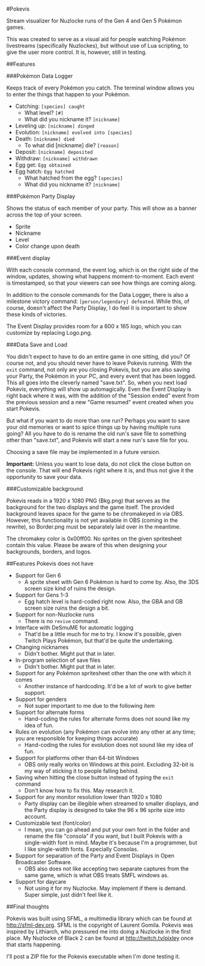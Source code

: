 #Pokevis

Stream visualizer for Nuzlocke runs of the Gen 4 and Gen 5 Pokémon games.

This was created to serve as a visual aid for people watching Pokémon livestreams (specifically Nuzlockes), but without use of Lua scripting, to give the user more control.  It is, however, still in testing.

##Features

###Pokémon Data Logger

Keeps track of every Pokémon you catch.  The terminal window allows you to enter the things that happen to your Pokémon.

* Catching: `[species] caught`
  * What level? `[#]`
  * What did you nickname it? `[nickname]`
* Leveling up: `[nickname] dinged`
* Evolution: `[nickname] evolved into [species]`
* Death: `[nickname] died`
  * To what did [nickname] die? `[reason]`
* Deposit: `[nickname] deposited`
* Withdraw: `[nickname] withdrawn`
* Egg get: `Egg obtained`
* Egg hatch: `Egg hatched`
  * What hatched from the egg? `[species]`
  * What did you nickname it? `[nickname]`

###Pokémon Party Display

Shows the status of each member of your party.  This will show as a banner across the top of your screen.

* Sprite
* Nickname
* Level
* Color change upon death

###Event display

With each console command, the event log, which is on the right side of the window, updates, showing what happens moment-to-moment.  Each event is timestamped, so that your viewers can see how things are coming along.

In addition to the console commands for the Data Logger, there is also a milestone victory command: `[person/legendary] defeated`.  While this, of course, doesn't affect the Party Display, I do feel it is important to show these kinds of victories.

The Event Display provides room for a 600 x 165 logo, which you can customize by replacing Logo.png.

###Data Save and Load

You didn't expect to have to do an entire game in one sitting, did you?  Of course not, and you should never have to leave Pokevis running.  With the `exit` command, not only are you closing Pokevis, but you are also saving your Party, the Pokémon in your PC, and every event that has been logged.  This all goes into the cleverly named "save.txt".  So, when you next load Pokevis, everything will show up automagically.  Even the Event Display is right back where it was, with the addition of the "Session ended" event from the previous session and a new "Game resumed" event created when you start Pokevis.

But what if you want to do more than one run?  Perhaps you want to save your old memories or want to spice things up by having multiple runs going?  All you have to do is rename the old run's save file to something other than "save.txt", and Pokevis will start a new run's save file for you.

Choosing a save file may be implemented in a future version.

**Important:** Unless you want to lose data, do not click the close button on the console.  That will end Pokevis right where it is, and thus not give it the opportunity to save your data.

###Customizable background

Pokevis reads in a 1920 x 1080 PNG (Bkg.png) that serves as the background for the two displays and the game itself.  The provided background leaves space for the game to be chromakeyed in via OBS.  However, this functionality is not yet available in OBS (coming in the rewrite), so Border.png must be separately laid over in the meantime.

The chromakey color is 0x00ff00.  No sprites on the given spritesheet contain this value.  Please be aware of this when designing your backgrounds, borders, and logos.

##Features Pokevis does not have
* Support for Gen 6
  * A sprite sheet with Gen 6 Pokémon is hard to come by.  Also, the 3DS screen size kind of ruins the design.
* Support for Gens 1-3
  * Egg hatch level is hard-coded right now.  Also, the GBA and GB screen size ruins the design a bit.
* Support for non-Nuzlocke runs
  * There is no `revive` command.
* Interface with DeSmuME for automatic logging
  * That'd be a little much for me to try.  I know it's possible, given Twitch Plays Pokémon, but that'd be quite the undertaking.
* Changing nicknames
  * Didn't bother.  Might put that in later.
* In-program selection of save files
  * Didn't bother.  Might put that in later.
* Support for any Pokémon spritesheet other than the one with which it comes
  * Another instance of hardcoding.  It'd be a lot of work to give better support.
* Support for genders
  * Not super important to me due to the following item
* Support for alternate forms
  * Hand-coding the rules for alternate forms does not sound like my idea of fun.
* Rules on evolution (any Pokémon can evolve into any other at any time; you are responsible for keeping things accurate)
  * Hand-coding the rules for evolution does not sound like my idea of fun.
* Support for platforms other than 64-bit Windows
  * OBS only really works on Windows at this point.  Excluding 32-bit is my way of sticking it to people falling behind.
* Saving when hitting the close button instead of typing the `exit` command
  * Don't know how to fix this.  May research it.
* Support for any monitor resolution lower than 1920 x 1080
  * Party display can be illegible when streamed to smaller displays, and the Party display is designed to take the 96 x 96 sprite size into account.
* Customizable text (font/color)
  * I mean, you can go ahead and put your own font in the folder and rename the file "consola" if you want, but I built Pokevis with a single-width font in mind.  Maybe it's because I'm a programmer, but I like single-width fonts.  Expecially Consolas.
* Support for separation of the Party and Event Displays in Open Broadcaster Software.
  * OBS also does not like accepting two separate captures from the same game, which is what OBS treats SMFL windows as.
* Support for daycare
  * Not using it for my Nuzlocke.  May implement if there is demand.  Super simple, just didn't feel like it.

##Final thoughts

Pokevis was built using SFML, a multimedia library which can be found at http://sfml-dev.org.  SFML is the copyright of Laurent Gomila.  Pokevis was inspired by Lithiarch, who pressured me into doing a Nuzlocke in the first place.  My Nuzlocke of Black 2 can be found at http://twitch.tv/pixley once that starts happening.

I'll post a ZIP file for the Pokevis executable when I'm done testing it.
